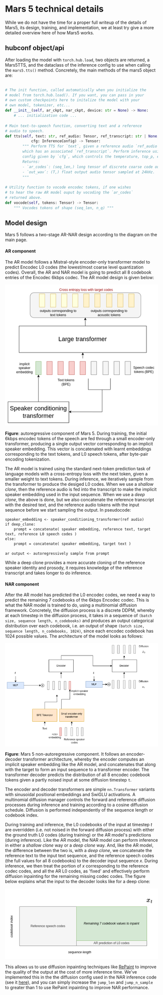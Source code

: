# Mars 5 technical details

While we do not have the time for a proper full writeup of the details of Mars5, its design, training, and implementation, we at least try give a more detailed overview here of how Mars5 works.


## hubconf object/api


After loading the model with `torch.hub.load`, two objects are returned, a Mars5TTS, and the dataclass of the inference config to use when calling the `mars5.tts()` method.
Concretely, the main methods of the mars5 object are:

```python

# The init function, called automatically when you initialize the 
# model from torch.hub.load(). If you want, you can pass in your
# own custom checkpoints here to initalize the model with your 
# own model, tokenizer, etc...
def __init__(self, ar_ckpt, nar_ckpt, device: str = None) -> None:
    # ... initialization code ...

# Main text-to-speech function, converting text and a reference
# audio to speech. 
def tts(self, text: str, ref_audio: Tensor, ref_transcript: str | None, 
            cfg: InferenceConfig) -> Tensor:
        """ Perform TTS for `text`, given a reference audio `ref_audio` (of shape [sequence_length,], sampled at 24kHz) 
        which has an associated `ref_transcript`. Perform inference using the inference 
        config given by `cfg`, which controls the temperature, top_p, etc...
        Returns:
        - `ar_codes`: (seq_len,) long tensor of discrete coarse code outputs from the AR model.
        - `out_wav`: (T,) float output audio tensor sampled at 24kHz.
        """

# Utility function to vocode encodec tokens, if one wishes 
# to hear the raw AR model ouput by vocoding the `ar_codes` 
# returned above.
def vocode(self, tokens: Tensor) -> Tensor:
    """ Vocodes tokens of shape (seq_len, n_q) """
```


## Model design

Mars 5 follows a two-stage AR-NAR design according to the diagram on the main page.

#### AR component

The AR model follows a Mistral-style encoder-only transformer model to predict Encodec L0 codes (the lowest/most coarse level quantization codes).
Overall, the AR and NAR model is going to predict all 8 codebook entries of the Encodec 6kbps codec. 
The AR model design is given below:

![Mars 5 AR architecture](/docs/assets/mars5_AR_arch.png)

**Figure**: autoregressive component of Mars 5. During training, the initial 6kbps encodec tokens of the speech are fed through a small encoder-only transformer, producing a single output vector corresponding to an implicit speaker embedding.
This vector is concatenated with learnt embeddings corresponding to the text tokens, and L0 speech tokens, after byte-pair encoding tokenization. 


The AR model is trained using the standard next-token prediction task of language models with a cross-entropy loss with the next token, given a smaller weight to text tokens. 
During inference, we iteratively sample from the transformer to produce the desiged L0 codes. 
When we use a _shallow clone_, then the reference audio is fed into the transcript to make the implicit speaker embedding used in the input sequence.
When we use a _deep clone_, the above is done, but we also concatenate the reference transcript with the desired text, and the reference audio tokens with the input sequence before we start sampling the output.
In pseudocode:

```
speaker_embedding <- speaker_conditioning_transformer(ref audio)
if deep_clone:
    prompt = concatenate( speaker embedding, reference text, target text, reference L0 speech codes )
else:
    prompt = concatenate( speaker embedding, target text )

ar output <- autoregressively sample from prompt
```

While a deep clone provides a more accurate cloning of the reference speaker identity and prosody, it requires knowledge of the reference transcript and takes longer to do inference.

#### NAR component

After the AR model has predicted the L0 encodec codes, we need a way to predict the remaining 7 codebooks of the 6kbps Encodec codec.
This is what the NAR model is trained to do, using a multinomial diffusion framework.
Concretely, the diffusion process is a discrete DDPM, whereby at each timestep in the diffusion process, it takes in a sequence of `(batch size, sequence length, n_codebooks)` and produces an output categorical distribution over each codebook, i.e. an output of shape `(batch size, sequence length, n_codebooks, 1024)`, since each encodec codebook has 1024 possible values.
The architecture of the model looks as follows:


![Mars 5 NAR architecture](/docs/assets/mars5_NAR_arch.png)

**Figure**: Mars 5 non-autoregressive component. It follows an encoder-decoder transformer architecture, whereby the encoder computes an implicit speaker embedding like the AR model, and concatenates that along with the target to form an input sequence to a transformer encoder. The transformer decoder predicts the distribution of all 8 encodec codebook tokens given a partly noised input at some diffusion timestep `t`.


The encoder and decoder transformers are simple `nn.Transformer` variants with sinusoidal positional embeddings and SwiGLU activations.
A multinomial diffusion manager controls the forward and reference diffusion processes during inference and training according to a cosine diffusion schedule. 
Diffusion is performed independently of the sequence length or codebook index. 

During training and inference, the L0 codebooks of the input at timestep $t$ are overridden (i.e. not noised in the forward diffusion process) with either the ground truth L0 codes (during training) or the AR model's predictions (during inference).
Like the AR model, the NAR model can perform inference in either a _shallow clone_ way or a _deep clone_ way.
And, like the AR model, the difference between the two is, with a _deep clone_, we concatenate the reference text to the input text sequence, and the reference speech codes (the full values for all 8 codebooks) to the decoder input sequence $x$.
During inference, we then treat the portion of $x$ corresponding to the reference codec codes, and all the AR L0 codes, as 'fixed' and effectively perform diffusion inpainting for the remaining missing codec codes. 
The figure below explains what the input to the decoder looks like for a deep clone:

![NAR decoder input for deep clone](/docs/assets/NAR_inpainting_diagram.png)

This allows us to use diffusion inpainting techniques like [RePaint](https://arxiv.org/abs/2201.09865) to improve the quality of the output at the cost of more inference time. 
We've implemented this in the the diffusion config used in the NAR inference code (see it [here](/mars5/diffuser.py)), and you can simply increase the `jump_len` and `jump_n_sample` to greater than 1 to use RePaint inpainting to improve NAR performance. 



